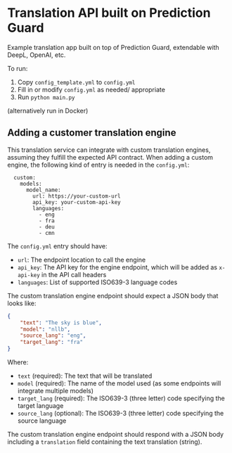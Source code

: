 # Translation API built on Prediction Guard

Example translation app built on top of Prediction Guard, extendable with DeepL, OpenAI, etc.

To run:
1. Copy `config_template.yml` to `config.yml`
2. Fill in or modify `config.yml` as needed/ appropriate
3. Run `python main.py`

(alternatively run in Docker)

## Adding a customer translation engine

This translation service can integrate with custom translation engines, assuming they fulfill the expected API contract. When adding a custom engine, the following kind of entry is needed in the `config.yml`:

```
  custom:
    models:
      model_name:
        url: https://your-custom-url
        api_key: your-custom-api-key
        languages:
          - eng
          - fra
          - deu
          - cmn
```

The `config.yml` entry should have:
- `url`: The endpoint location to call the engine
- `api_key`: The API key for the engine endpoint, which will be added as `x-api-key` in the API call headers
- `languages`: List of supported ISO639-3 language codes

The custom translation engine endpoint should expect a JSON body that looks like:

```json
{
    "text": "The sky is blue",
    "model": "nllb",
    "source_lang": "eng",
    "target_lang": "fra"
}
```

Where:
- `text` (required): The text that will be translated
- `model` (required): The name of the model used (as some endpoints will integrate multiple models)
- `target_lang` (required): The ISO639-3 (three letter) code specifying the target language
- `source_lang` (optional): The ISO639-3 (three letter) code specifying the source language

The custom translation engine endpoint should respond with a JSON body including a `translation` field containing the text translation (string).
